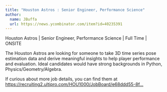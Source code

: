 ```yaml
---
title: "Houston Astros : Senior Engineer, Performance Science"
author:
  name: JBuffa
  url: https://news.ycombinator.com/item?id=40235391
---
```

Houston Astros | Senior Engineer, Performance Science | Full Time | ONSITE

The Houston Astros are looking for someone to take 3D time series pose estimation data and derive meaningful insights to help player performance and evaluation.  Ideal candidates would have strong backgrounds in Python, Physics&#x2F;Geometry&#x2F;Algebra.

If curious about more job details, you can find them at <a href="https:&#x2F;&#x2F;recruiting2.ultipro.com&#x2F;HOU1000&#x2F;JobBoard&#x2F;e68ddd55-8f58-ba9d-0b3a-76742aed1055&#x2F;OpportunityDetail?opportunityId=0d18ef29-2e24-4344-96e1-2cb38458d61c" rel="nofollow">https:&#x2F;&#x2F;recruiting2.ultipro.com&#x2F;HOU1000&#x2F;JobBoard&#x2F;e68ddd55-8f...</a>
